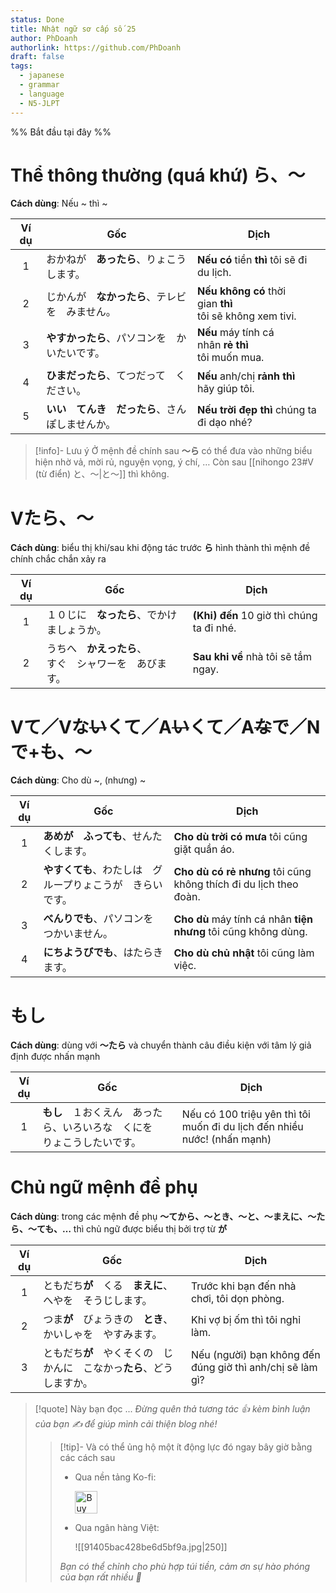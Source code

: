 ```yaml
---
status: Done
title: Nhật ngữ sơ cấp số 25
author: PhDoanh
authorlink: https://github.com/PhDoanh
draft: false
tags:
  - japanese
  - grammar
  - language
  - N5-JLPT
---
```

%% Bắt đầu tại đây %%
# Thể thông thường (quá khứ) ら、～
**Cách dùng**: Nếu ~ thì ~

| Ví dụ | Gốc                                            | Dịch                                                           |
|:-----:| ---------------------------------------------- | -------------------------------------------------------------- |
|   1   | おかねが　**あったら**、りょこうします。       | **Nếu có** tiền **thì** tôi sẽ đi du lịch.                     |
|   2   | じかんが　**なかったら**、テレビを　みません。 | **Nếu không có** thời gian **thì**  <br>tôi sẽ không xem tivi. |
|   3   | **やすかったら**、パソコンを　かいたいです。   | **Nếu** máy tính cá nhân **rẻ** **thì**  <br>tôi muốn mua.     |
|   4   | **ひまだったら**、てつだって　ください。       | **Nếu** anh/chị **rảnh thì**  <br>hãy giúp tôi.                |
|   5   | **いい　てんき　だったら**、さんぽしませんか。 | **Nếu trời đẹp thì** chúng ta  <br>đi dạo nhé?                 |

> [!info]- Lưu ý
> Ở mệnh đề chính sau **～ら** có thể đưa vào những biểu hiện nhờ vả, mời rủ, nguyện vọng, ý chí, … Còn sau [[nihongo 23#V (từ điển) と、～|と～]] thì không.

# Vたら、～
**Cách dùng**: biểu thị khi/sau khi động tác trước **ら** hình thành thì mệnh đề chính chắc chắn xảy ra

| Ví dụ | Gốc                                                        | Dịch                                      |
|:-----:| ---------------------------------------------------------- | ----------------------------------------- |
|   1   | １０じに　**なったら**、でかけましょうか。                 | **(Khi) đến** 10 giờ thì chúng ta đi nhé. |
|   2   | うちへ　**かえったら**、  <br>すぐ　シャワーを　あびます。 | **Sau khi về** nhà tôi sẽ tắm ngay.       |

# Vて／Vな~~い~~くて／A~~い~~くて／A~~な~~で／Nで+も、～
**Cách dùng**: Cho dù ~, (nhưng) ~

| Ví dụ | Gốc                             | Dịch                                                              |
| :---: | ------------------------------- | ----------------------------------------------------------------- |
|   1   | **あめが　ふっても**、せんたくします。           | **Cho dù trời có mưa** tôi cũng giặt quần áo.                     |
|   2   | **やすくても**、わたしは　グループりょこうが　きらいです。 | **Cho dù có rẻ nhưng** tôi cũng không thích đi du lịch theo đoàn. |
|   3   | **べんりでも**、パソコンを　つかいません。         | **Cho dù** máy tính cá nhân **tiện nhưng** tôi cũng không dùng.   |
|   4   | **にちようびでも**、はたらきます。             | **Cho dù chủ nhật** tôi cũng làm việc.                            |

# もし
**Cách dùng**: dùng với **～たら** và chuyển thành câu điều kiện với tâm lý giả định được nhấn mạnh

| Ví dụ | Gốc                                    | Dịch                                                                     |
| :---: | -------------------------------------- | ------------------------------------------------------------------------ |
|   1   | **もし**　１おくえん　あったら、いろいろな　くにを　りょこうしたいです。 | Nếu có 100 triệu yên thì tôi muốn đi du lịch đến nhiều nước! (nhấn mạnh) |

# Chủ ngữ mệnh đề phụ
**Cách dùng**: trong các mệnh đề phụ **～てから、～とき、～と、～まえに、～たら、～ても、…** thì chủ ngữ được biểu thị bởi trợ từ **が**

| Ví dụ | Gốc                                                                      | Dịch                                                      |
|:-----:| ------------------------------------------------------------------------ | --------------------------------------------------------- |
|   1   | ともだち**が**　くる　**まえに**、へやを　そうじします。                 | Trước khi bạn đến nhà chơi, tôi dọn phòng.                |
|   2   | つま**が**　びょうきの　**とき**、かいしゃを　やすみます。               | Khi vợ bị ốm thì tôi nghỉ làm.                            |
|   3   | ともだち**が**　やくそくの　じかんに　こなかっ**たら**、どう　しますか。 | Nếu (người) bạn không đến đúng giờ thì anh/chị sẽ làm gì? |

> [!quote] Này bạn đọc ...
> *Đừng quên thả tương tác 👍 kèm bình luận của bạn ✍️ để giúp mình cải thiện blog nhé!* 
> > [!tip]- Và có thể ủng hộ một ít động lực đó ngay bây giờ bằng các cách sau
> > - Qua nền tảng Ko-fi:
> > 
> >   <a href='https://ko-fi.com/M4M111S8CI' target='_blank'><img height='36' style='border:0px;height:36px;' src='https://storage.ko-fi.com/cdn/kofi3.png?v=3' border='0' alt='Buy Me a Coffee at ko-fi.com' /></a>
> > - Qua ngân hàng Việt:
> >   
> >   ![[91405bac428be6d5bf9a.jpg|250]]
> > 
> > *Bạn có thể chỉnh cho phù hợp túi tiền, cảm ơn sự hào phóng của bạn rất nhiều 🥰*